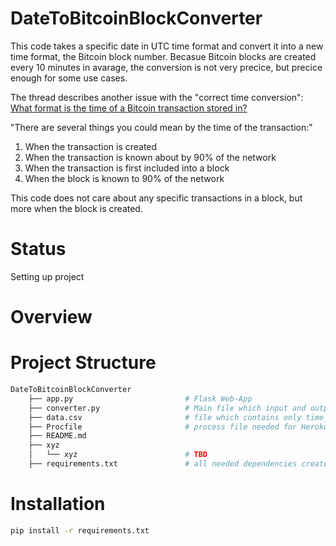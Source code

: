 # DateToBitcoinBlockConverter
This code takes a specific date in UTC time format and convert it into a new time format, the Bitcoin block number. Becasue Bitcoin blocks are created every 10 minutes in avarage, the conversion is not very precice, but precice enough for some use cases.

The thread describes another issue with the "correct time conversion": [What format is the time of a Bitcoin transaction stored in?](https://bitcoin.stackexchange.com/questions/7788/what-format-is-the-time-of-a-bitcoin-transaction-stored-in#23681)

"There are several things you could mean by the time of the transaction:"
1. When the transaction is created
2. When the transaction is known about by 90% of the network
3. When the transaction is first included into a block
4. When the block is known to 90% of the network

This code does not care about any specific transactions in a block, but more when the block is created.

# Status
Setting up project

# Overview

# Project Structure
```bash
DateToBitcoinBlockConverter
    ├── app.py                         # Flask Web-App   
    ├── converter.py                   # Main file which input and output for web-app
    ├── data.csv                       # file which contains only time_stamp and block_height of all blocks
    ├── Procfile                       # process file needed for Heroku deployment
    ├── README.md   
    ├── xyz   
    │   └── xyz                        # TBD    
    ├── requirements.txt               # all needed dependencies created via: ' pip freeze > requirements.txt '
```
# Installation
```bash
pip install -r requirements.txt
```

